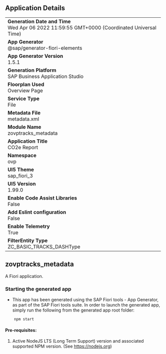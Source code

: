 ## Application Details
|               |
| ------------- |
|**Generation Date and Time**<br>Wed Apr 06 2022 11:59:55 GMT+0000 (Coordinated Universal Time)|
|**App Generator**<br>@sap/generator-fiori-elements|
|**App Generator Version**<br>1.5.1|
|**Generation Platform**<br>SAP Business Application Studio|
|**Floorplan Used**<br>Overview Page|
|**Service Type**<br>File|
|**Metadata File**<br>metadata.xml
|**Module Name**<br>zovptracks_metadata|
|**Application Title**<br>CO2e Report|
|**Namespace**<br>ovp|
|**UI5 Theme**<br>sap_fiori_3|
|**UI5 Version**<br>1.99.0|
|**Enable Code Assist Libraries**<br>False|
|**Add Eslint configuration**<br>False|
|**Enable Telemetry**<br>True|
|**FilterEntity Type**<br>ZC_BASIC_TRACKS_DASHType|

## zovptracks_metadata

A Fiori application.

### Starting the generated app

-   This app has been generated using the SAP Fiori tools - App Generator, as part of the SAP Fiori tools suite.  In order to launch the generated app, simply run the following from the generated app root folder:

```
    npm start
```

#### Pre-requisites:

1. Active NodeJS LTS (Long Term Support) version and associated supported NPM version.  (See https://nodejs.org)


